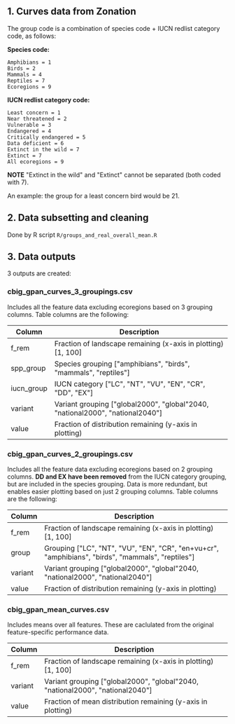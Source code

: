 ## 1. Curves data from Zonation

The group code is a combination of species code + IUCN redlist category code, as 
follows:

**Species code:**

```
Amphibians = 1 
Birds = 2
Mammals = 4 
Reptiles = 7 
Ecoregions = 9
```
  
**IUCN redlist category code:**

```
Least concern = 1
Near threatened = 2
Vulnerable = 3
Endangered = 4
Critically endangered = 5
Data deficient = 6
Extinct in the wild = 7
Extinct = 7
All ecoregions = 9
```

**NOTE** "Extinct in the wild" and "Extinct" cannot be separated (both coded 
with 7).

An example: the group for a least concern bird would be 21.

## 2. Data subsetting and cleaning

Done by R script `R/groups_and_real_overall_mean.R`

## 3. Data outputs

3 outputs are created:

### cbig_gpan_curves_3_groupings.csv

Includes all the feature data excluding ecoregions based on 3 grouping columns. 
Table columns are the following:

| Column     | Description                                                     |
|------------|-----------------------------------------------------------------|
| f_rem      | Fraction of landscape remaining (x-axis in plotting) [1, 100]   |
| spp_group  | Species grouping ["amphibians", "birds", "mammals", "reptiles"] |
| iucn_group | IUCN category ["LC", "NT", "VU", "EN", "CR", "DD", "EX"]        |
| variant    | Variant grouping ["global2000", "global"2040, "national2000", "national2040"] |
| value      | Fraction of distribution remaining (y-axis in plotting)         |

### cbig_gpan_curves_2_groupings.csv

Includes all the feature data excluding ecoregions based on 2 grouping columns. 
**DD and EX have been removed** from the IUCN category grouping, but are 
included in the species grouping. Data is more redundant, but enables easier
plotting based on just 2 grouping columns. Table columns are the following:

| Column     | Description                                                     |
|------------|-----------------------------------------------------------------|
| f_rem      | Fraction of landscape remaining (x-axis in plotting) [1, 100]   |
| group      | Grouping ["LC", "NT", "VU", "EN", "CR", "en+vu+cr", "amphibians", "birds", "mammals", "reptiles"] |
| variant    | Variant grouping ["global2000", "global"2040, "national2000", "national2040"] |
| value      | Fraction of distribution remaining (y-axis in plotting)         |

### cbig_gpan_mean_curves.csv

Includes means over all features. These are caclulated from the original 
feature-specific performance data.

| Column     | Description                                                     |
|------------|-----------------------------------------------------------------|
| f_rem      | Fraction of landscape remaining (x-axis in plotting) [1, 100]   |
| variant    | Variant grouping ["global2000", "global"2040, "national2000", "national2040"] |
| value      | Fraction of mean distribution remaining (y-axis in plotting)   |
